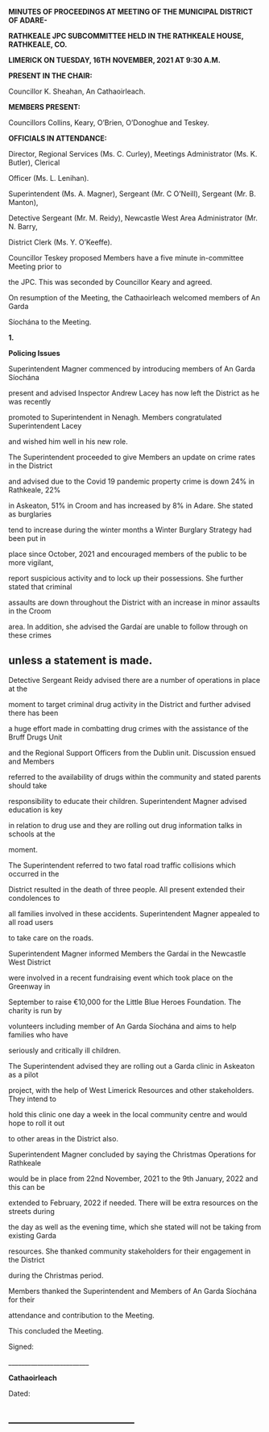 **MINUTES OF PROCEEDINGS AT MEETING OF THE MUNICIPAL DISTRICT OF ADARE-**

**RATHKEALE JPC SUBCOMMITTEE HELD IN THE RATHKEALE HOUSE, RATHKEALE, CO.**

**LIMERICK ON TUESDAY, 16TH** **NOVEMBER, 2021 AT 9:30 A.M.**

**PRESENT IN THE CHAIR:**

Councillor K. Sheahan, An Cathaoirleach.

**MEMBERS PRESENT:**

Councillors Collins, Keary, O’Brien, O’Donoghue and Teskey.

**OFFICIALS IN ATTENDANCE:**

Director, Regional Services (Ms. C. Curley), Meetings Administrator (Ms. K. Butler), Clerical

Officer (Ms. L. Lenihan).

Superintendent (Ms. A. Magner), Sergeant (Mr. C O’Neill), Sergeant (Mr. B. Manton),

Detective Sergeant (Mr. M. Reidy), Newcastle West Area Administrator (Mr. N. Barry,

District Clerk (Ms. Y. O’Keeffe).

Councillor Teskey proposed Members have a five minute in-committee Meeting prior to

the JPC. This was seconded by Councillor Keary and agreed.

On resumption of the Meeting, the Cathaoirleach welcomed members of An Garda

Síochána to the Meeting.

**1.**

**Policing Issues**

Superintendent Magner commenced by introducing members of An Garda Síochána

present and advised Inspector Andrew Lacey has now left the District as he was recently

promoted to Superintendent in Nenagh. Members congratulated Superintendent Lacey

and wished him well in his new role.

The Superintendent proceeded to give Members an update on crime rates in the District

and advised due to the Covid 19 pandemic property crime is down 24% in Rathkeale, 22%

in Askeaton, 51% in Croom and has increased by 8% in Adare. She stated as burglaries

tend to increase during the winter months a Winter Burglary Strategy had been put in

place since October, 2021 and encouraged members of the public to be more vigilant,

report suspicious activity and to lock up their possessions. She further stated that criminal

assaults are down throughout the District with an increase in minor assaults in the Croom

area. In addition, she advised the Gardaí are unable to follow through on these crimes

unless a statement is made.
---
Detective Sergeant Reidy advised there are a number of operations in place at the

moment to target criminal drug activity in the District and further advised there has been

a huge effort made in combatting drug crimes with the assistance of the Bruff Drugs Unit

and the Regional Support Officers from the Dublin unit. Discussion ensued and Members

referred to the availability of drugs within the community and stated parents should take

responsibility to educate their children. Superintendent Magner advised education is key

in relation to drug use and they are rolling out drug information talks in schools at the

moment.

The Superintendent referred to two fatal road traffic collisions which occurred in the

District resulted in the death of three people. All present extended their condolences to

all families involved in these accidents. Superintendent Magner appealed to all road users

to take care on the roads.

Superintendent Magner informed Members the Gardaí in the Newcastle West District

were involved in a recent fundraising event which took place on the Greenway in

September to raise €10,000 for the Little Blue Heroes Foundation. The charity is run by

volunteers including member of An Garda Síochána and aims to help families who have

seriously and critically ill children.

The Superintendent advised they are rolling out a Garda clinic in Askeaton as a pilot

project, with the help of West Limerick Resources and other stakeholders. They intend to

hold this clinic one day a week in the local community centre and would hope to roll it out

to other areas in the District also.

Superintendent Magner concluded by saying the Christmas Operations for Rathkeale

would be in place from 22nd November, 2021 to the 9th January, 2022 and this can be

extended to February, 2022 if needed. There will be extra resources on the streets during

the day as well as the evening time, which she stated will not be taking from existing Garda

resources. She thanked community stakeholders for their engagement in the District

during the Christmas period.

Members thanked the Superintendent and Members of An Garda Síochána for their

attendance and contribution to the Meeting.

This concluded the Meeting.

Signed:

\_\_\_\_\_\_\_\_\_\_\_\_\_\_\_\_\_\_\_\_\_\_\_\_\_

**Cathaoirleach**

Dated:

\_\_\_\_\_\_\_\_\_\_\_\_\_\_\_\_\_\_\_\_\_\_\_\_\_
---
